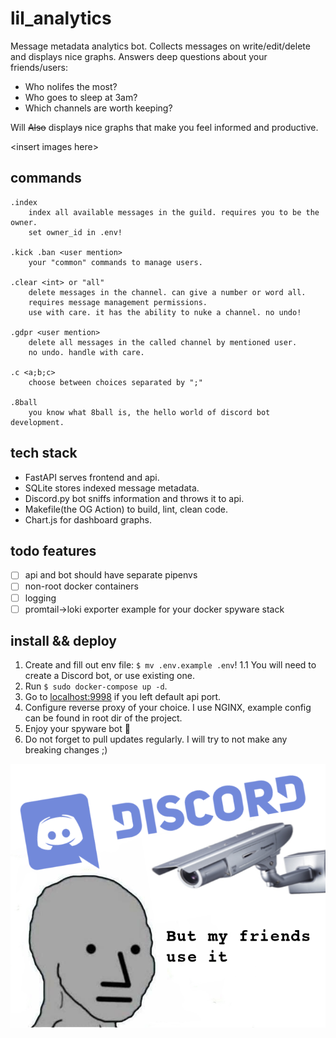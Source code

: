 # lil_analytics
Message metadata analytics bot. Collects messages on write/edit/delete and displays nice graphs. 
Answers deep questions about your friends/users:

- Who nolifes the most?
- Who goes to sleep at 3am?
- Which channels are worth keeping?

Will ~~Also~~ display~~s~~ nice graphs that make you feel informed and productive.

\<insert images here\>

## commands
```
.index 
    index all available messages in the guild. requires you to be the owner. 
    set owner_id in .env!
 
.kick .ban <user mention>
    your "common" commands to manage users.

.clear <int> or "all"
    delete messages in the channel. can give a number or word all.
    requires message management permissions.
    use with care. it has the ability to nuke a channel. no undo!

.gdpr <user mention>
    delete all messages in the called channel by mentioned user.
    no undo. handle with care.

.c <a;b;c>
    choose between choices separated by ";"

.8ball
    you know what 8ball is, the hello world of discord bot development.

```

## tech stack
- FastAPI serves frontend and api.
- SQLite stores indexed message metadata.
- Discord.py bot sniffs information and throws it to api.
- Makefile(the OG Action) to build, lint, clean code.
- Chart.js for dashboard graphs.


## todo features
- [ ] api and bot should have separate pipenvs
- [ ] non-root docker containers
- [ ] logging
- [ ] promtail->loki exporter example for your docker spyware stack

## install && deploy
1. Create and fill out env file: `$ mv .env.example .env`!
    1.1 You will need to create a Discord bot, or use existing one.
2. Run `$ sudo docker-compose up -d`.
3. Go to [localhost:9998](https://localhost:9998) if you left default api port.
4. Configure reverse proxy of your choice. I use NGINX, example config can be found in root dir of the project.
4. Enjoy your spyware bot 🤖
5. Do not forget to pull updates regularly. I will try to not make any breaking changes ;)

![lol](lol.png)